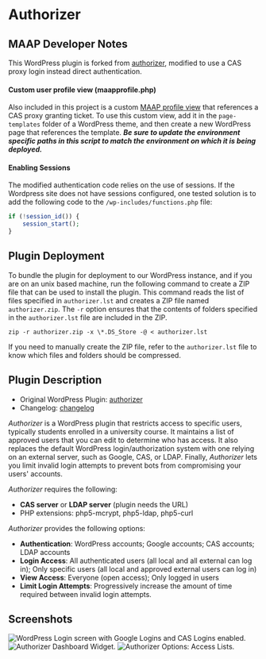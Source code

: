 # Authorizer

## MAAP Developer Notes

This WordPress plugin is forked from [authorizer](https://wordpress.org/plugins/authorizer/), modified to use a CAS proxy login instead direct authentication.

#### Custom user profile view (maapprofile.php)

Also included in this project is a custom [MAAP profile view](maapprofile.php) that references a CAS proxy granting ticket. To use this custom view, add it in the `page-templates` folder of a WordPress theme, and then create a new WordPress page that references the template. ***Be sure to update the environment specific paths in this script to match the environment on which it is being deployed.***

#### Enabling Sessions

The modified authentication code relies on the use of sessions. If the Wordpress site does not have sessions configured, one tested solution is to add the following code to the `/wp-includes/functions.php` file:

```php
if (!session_id()) {
    session_start();
}
```

## Plugin Deployment

To bundle the plugin for deployment to our WordPress instance, and if you are on an unix based machine, run the following command to create a ZIP file that can be used to install the plugin. This command reads the list of files specified in `authorizer.lst` and creates a ZIP file named `authorizer.zip`. The `-r` option ensures that the contents of folders specified in the `authorizer.lst` file are included in the ZIP.

```
zip -r authorizer.zip -x \*.DS_Store -@ < authorizer.lst
```

If you need to manually create the ZIP file, refer to the `authorizer.lst` file to know which files and folders should be compressed.


## Plugin Description

* Original WordPress Plugin: [authorizer](https://wordpress.org/plugins/authorizer/)
* Changelog: [changelog](https://github.com/uhm-coe/authorizer/blob/master/readme.txt)

*Authorizer* is a WordPress plugin that restricts access to specific users, typically students enrolled in a university course. It maintains a list of approved users that you can edit to determine who has access. It also replaces the default WordPress login/authorization system with one relying on an external server, such as Google, CAS, or LDAP. Finally, *Authorizer* lets you limit invalid login attempts to prevent bots from compromising your users' accounts.

*Authorizer* requires the following:

* **CAS server** or **LDAP server** (plugin needs the URL)
* PHP extensions: php5-mcrypt, php5-ldap, php5-curl

*Authorizer* provides the following options:

* **Authentication**: WordPress accounts; Google accounts; CAS accounts; LDAP accounts
* **Login Access**: All authenticated users (all local and all external can log in); Only specific users (all local and approved external users can log in)
* **View Access**: Everyone (open access); Only logged in users
* **Limit Login Attempts**: Progressively increase the amount of time required between invalid login attempts.

## Screenshots

![](assets/screenshot-1.png?raw=true "WordPress Login screen with Google Logins and CAS Logins enabled.")
![](assets/screenshot-2.png?raw=true "Authorizer Dashboard Widget.")
![](assets/screenshot-3.png?raw=true "Authorizer Options: Access Lists.")

[wp]: https://wordpress.org/plugins/authorizer/
[changelog]: https://github.com/uhm-coe/authorizer/blob/master/readme.txt
